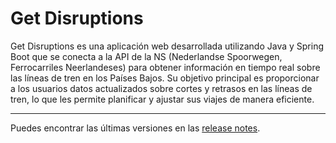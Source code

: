 # Get Disruptions

Get Disruptions es una aplicación web desarrollada utilizando Java y Spring Boot que se conecta a la API de la NS (Nederlandse Spoorwegen, Ferrocarriles Neerlandeses) para obtener información en tiempo real sobre las líneas de tren en los Países Bajos. Su objetivo principal es proporcionar a los usuarios datos actualizados sobre cortes y retrasos en las líneas de tren, lo que les permite planificar y ajustar sus viajes de manera eficiente.

---

Puedes encontrar las últimas versiones en las [release notes]([URL_de_tu_release_notes](https://alexscdev.notion.site/Release-Notes-409ea9cbbf864aa1ad569727545b8f1f)https://alexscdev.notion.site/Release-Notes-409ea9cbbf864aa1ad569727545b8f1f).
